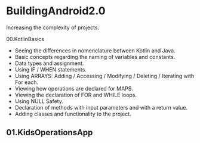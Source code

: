 # BuildingAndroid2.0
Increasing the complexity of projects.

00.KotlinBasics
  - Seeing the differences in nomenclature between Kotlin and Java.
  - Basic concepts regarding the naming of variables and constants.
  - Data types and assignment.
  - Using IF / WHEN statements.
  - Using ARRAYS: Adding / Accessing / Modifying / Deleting / Iterating with For each.
  - Viewing how operations are declared for MAPS.
  - Viewing the declaration of FOR and WHILE loops.
  - Using NULL Safety.
  - Declaration of methods with input parameters and with a return value.
  - Adding classes and functionality to the project.

01.KidsOperationsApp
  - 
